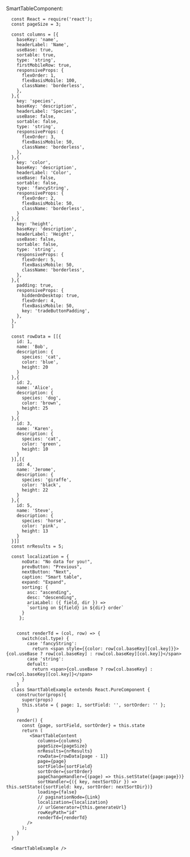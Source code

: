 SmartTableComponent:

      const React = require('react');
      const pageSize = 3;

      const columns = [{
        baseKey: 'name',
        headerLabel: 'Name',
        useBase: true,
        sortable: true,
        type: 'string',
        firstMobileRow: true,
        responsiveProps: {
          flexOrder: 1,
          flexBasisMobile: 100,
          className: 'borderless',
        },
      },{
        key: 'species',
        baseKey: 'description',
        headerLabel: 'Species',
        useBase: false,
        sortable: false,
        type: 'string',
        responsiveProps: {
          flexOrder: 3,
          flexBasisMobile: 50,
          className: 'borderless',
        },
      },{
        key: 'color',
        baseKey: 'description',
        headerLabel: 'Color',
        useBase: false,
        sortable: false,
        type: 'fancyString',
        responsiveProps: {
          flexOrder: 2,
          flexBasisMobile: 50,
          className: 'borderless',
        }
      },{
        key: 'height',
        baseKey: 'description',
        headerLabel: 'Height',
        useBase: false,
        sortable: false,
        type: 'string',
        responsiveProps: {
          flexOrder: 5,
          flexBasisMobile: 50,
          className: 'borderless',
        },
      },{
        padding: true,
        responsiveProps: {
          hiddenOnDesktop: true,
          flexOrder: 4,
          flexBasisMobile: 50,
          key: 'tradeButtonPadding',
        },
      },
      ]

      const rowData = [[{
        id: 1,
        name: 'Bob',
        description: {
          species: 'cat',
          color: 'blue',
          height: 20
        }
      },{
        id: 2,
        name: 'Alice',
        description: {
          species: 'dog',
          color: 'brown',
          height: 25
        }
      },{
        id: 3,
        name: 'Karen',
        description: {
          species: 'cat',
          color: 'green',
          height: 10
        }
      }],[{
        id: 4,
        name: 'Jerome',
        description: {
          species: 'giraffe',
          color: 'black',
          height: 22
        }
      },{
        id: 5,
        name: 'Steve',
        description: {
          species: 'horse',
          color: 'pink',
          height: 13
        }
      }]]
      const nrResults = 5;

      const localization = {
          noData: "No data for you!",
          prevButton: "Previous",
          nextButton: "Next",
          caption: "Smart table",
          expand: "Expand",
          sorting: {
            asc: "ascending",
            desc: "descending",
            ariaLabel: ({ field, dir }) =>
            `sorting on ${field} in ${dir} order`
          }
         };


        const renderTd = (col, row) => {
          switch(col.type) {
            case 'fancyString':
              return <span style={{color: row[col.baseKey][col.key]}}>{col.useBase ? row[col.baseKey] : row[col.baseKey][col.key]}</span>
            case 'string':
            defualt:
              return <span>{col.useBase ? row[col.baseKey] : row[col.baseKey][col.key]}</span>
          }
        }
      class SmartTableExample extends React.PureComponent {
        constructor(props){
          super(props)
          this.state = { page: 1, sortField: '', sortOrder: '' };
        }

        render() {
          const {page, sortField, sortOrder} = this.state
          return (
             <SmartTableContent
                columns={columns}
                pageSize={pageSize}
                nrResults={nrResults}
                rowData={rowData[page - 1]}
                page={page}
                sortField={sortField}
                sortOrder={sortOrder}
                pageChangeHandler={(page) => this.setState({page:page})}
                sortHandler={({ key, nextSortDir }) => this.setState({sortField: key, sortOrder: nextSortDir})}
                loading={false}
                // paginationNode={Link}
                localization={localization}
                // urlGenerator={this.generateUrl}
                rowKeyPath="id"
                renderTd={renderTd}
            />
          );
        }
      }

      <SmartTableExample />
